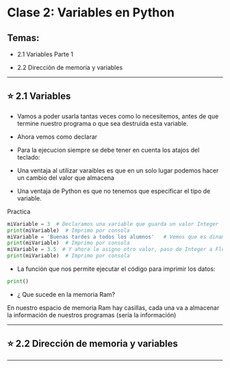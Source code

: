 # Clase 2:  Variables en Python

## Temas:

- 2.1 Variables Parte 1

- 2.2 Dirección de memoria y variables

---

## :star: 2.1 Variables 

- Vamos a poder usarla tantas veces como lo necesitemos, antes de que termine nuestro programa o que sea destruida esta variable.

- Ahora vemos como declarar

- Para la ejecucion siempre se debe tener en cuenta los atajos del teclado:

- Una ventaja al utilizar varaibles es que en un solo lugar podemos hacer un cambio del valor que almacena

- Una ventaja de Python es que no tenemos que especificar el tipo de variable.

Practica

```Python
miVariable = 3  # Declaramos una variable que guarda un valor Integer
print(miVariable)  # Imprimo por consola
miVariable = 'Buenas tardes a todos los alumnos'   # Vemos que es dinamico y puedo asignarle primero un numero (Integer) y luego String
print(miVariable)  # Imprimo por consola
miVariable = 3.5  # Y ahora le asigno otro valor, paso de Integer a Float
print(miVariable)  # Imprimo por consola
```

- La función que nos permite ejecutar el código para imprimir los datos:
```Python
print()
```

- ¿ Que sucede en la memoria Ram?

En nuestro espacio de memoria Ram hay casillas, cada una va a almacenar la información de nuestros programas (sería la información)

---

## :star: 2.2 Dirección de memoria y variables

---
